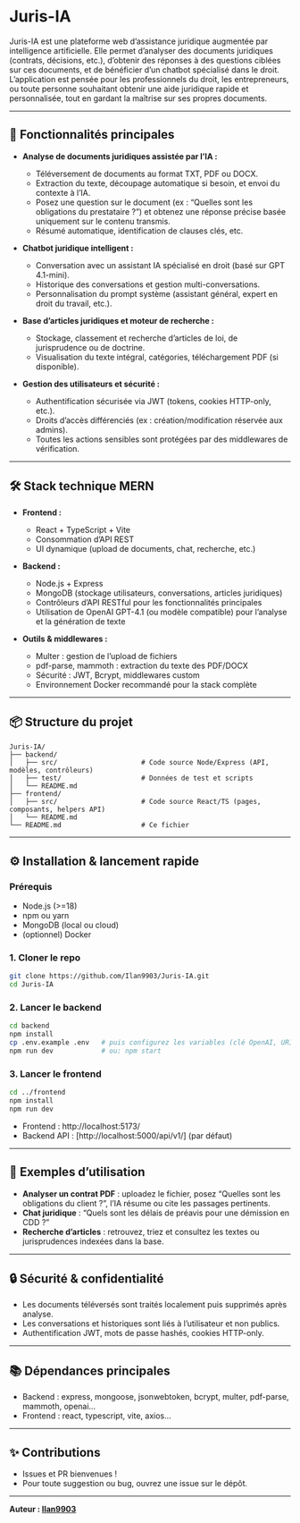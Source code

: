 # Juris-IA

Juris-IA est une plateforme web d’assistance juridique augmentée par intelligence artificielle. Elle permet d’analyser des documents juridiques (contrats, décisions, etc.), d’obtenir des réponses à des questions ciblées sur ces documents, et de bénéficier d’un chatbot spécialisé dans le droit. L’application est pensée pour les professionnels du droit, les entrepreneurs, ou toute personne souhaitant obtenir une aide juridique rapide et personnalisée, tout en gardant la maîtrise sur ses propres documents.

---

## 🚀 Fonctionnalités principales

- **Analyse de documents juridiques assistée par l’IA :**
  - Téléversement de documents au format TXT, PDF ou DOCX.
  - Extraction du texte, découpage automatique si besoin, et envoi du contexte à l’IA.
  - Posez une question sur le document (ex : “Quelles sont les obligations du prestataire ?”) et obtenez une réponse précise basée uniquement sur le contenu transmis.
  - Résumé automatique, identification de clauses clés, etc.

- **Chatbot juridique intelligent :**
  - Conversation avec un assistant IA spécialisé en droit (basé sur GPT 4.1-mini).
  - Historique des conversations et gestion multi-conversations.
  - Personnalisation du prompt système (assistant général, expert en droit du travail, etc.).

- **Base d’articles juridiques et moteur de recherche :**
  - Stockage, classement et recherche d’articles de loi, de jurisprudence ou de doctrine.
  - Visualisation du texte intégral, catégories, téléchargement PDF (si disponible).

- **Gestion des utilisateurs et sécurité :**
  - Authentification sécurisée via JWT (tokens, cookies HTTP-only, etc.).
  - Droits d’accès différenciés (ex : création/modification réservée aux admins).
  - Toutes les actions sensibles sont protégées par des middlewares de vérification.

---

## 🛠️ Stack technique MERN

- **Frontend :**
  - React + TypeScript + Vite
  - Consommation d’API REST
  - UI dynamique (upload de documents, chat, recherche, etc.)

- **Backend :**
  - Node.js + Express
  - MongoDB (stockage utilisateurs, conversations, articles juridiques)
  - Contrôleurs d’API RESTful pour les fonctionnalités principales
  - Utilisation de OpenAI GPT-4.1 (ou modèle compatible) pour l’analyse et la génération de texte

- **Outils & middlewares :**
  - Multer : gestion de l’upload de fichiers
  - pdf-parse, mammoth : extraction du texte des PDF/DOCX
  - Sécurité : JWT, Bcrypt, middlewares custom
  - Environnement Docker recommandé pour la stack complète

---

## 📦 Structure du projet

```
Juris-IA/
├── backend/
│   ├── src/                     # Code source Node/Express (API, modèles, contrôleurs)
│   ├── test/                    # Données de test et scripts
│   └── README.md
├── frontend/
│   ├── src/                     # Code source React/TS (pages, composants, helpers API)
│   └── README.md
└── README.md                    # Ce fichier
```

---

## ⚙️ Installation & lancement rapide

### Prérequis

- Node.js (>=18)
- npm ou yarn
- MongoDB (local ou cloud)
- (optionnel) Docker

### 1. Cloner le repo

```bash
git clone https://github.com/Ilan9903/Juris-IA.git
cd Juris-IA
```

### 2. Lancer le backend

```bash
cd backend
npm install
cp .env.example .env   # puis configurez les variables (clé OpenAI, URI MongoDB, etc.)
npm run dev            # ou: npm start
```

### 3. Lancer le frontend

```bash
cd ../frontend
npm install
npm run dev
```

- Frontend : http://localhost:5173/
- Backend API : [http://localhost:5000/api/v1/] (par défaut)

---

## 🧩 Exemples d’utilisation

- **Analyser un contrat PDF** : uploadez le fichier, posez “Quelles sont les obligations du client ?”, l’IA résume ou cite les passages pertinents.
- **Chat juridique** : “Quels sont les délais de préavis pour une démission en CDD ?”
- **Recherche d’articles** : retrouvez, triez et consultez les textes ou jurisprudences indexées dans la base.

---

## 🔒 Sécurité & confidentialité

- Les documents téléversés sont traités localement puis supprimés après analyse.
- Les conversations et historiques sont liés à l’utilisateur et non publics.
- Authentification JWT, mots de passe hashés, cookies HTTP-only.

---

## 📚 Dépendances principales

- Backend : express, mongoose, jsonwebtoken, bcrypt, multer, pdf-parse, mammoth, openai…
- Frontend : react, typescript, vite, axios…

---

## ✨ Contributions

- Issues et PR bienvenues !
- Pour toute suggestion ou bug, ouvrez une issue sur le dépôt.

---

**Auteur : [Ilan9903](https://github.com/Ilan9903)**
